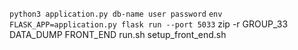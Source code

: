 
``python3 application.py db-name user password``
``env FLASK_APP=application.py flask run --port 5033``
zip -r GROUP_33 DATA_DUMP FRONT_END run.sh setup_front_end.sh
